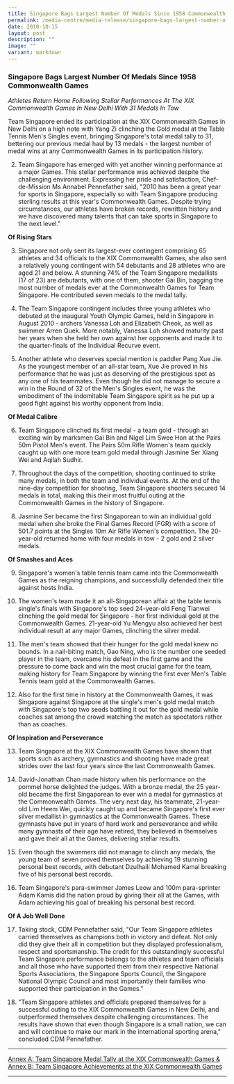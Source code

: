 ```yaml
---
title: Singapore Bags Largest Number Of Medals Since 1958 Commonwealth Games
permalink: /media-centre/media-release/singapore-bags-largest-number-of-medals-since-1958-commonwealth-games/
date: 2010-10-15
layout: post
description: ""
image: ""
variant: markdown
---
```

### **Singapore Bags Largest Number Of Medals Since 1958 Commonwealth Games**

_Athletes Return Home Following Stellar Performances At The XIX Commonwealth Games In New Delhi With 31 Medals In Tow_

Team Singapore ended its participation at the XIX Commonwealth Games in New Delhi on a high note with Yang Zi clinching the Gold medal at the Table Tennis Men's Singles event, bringing Singapore's total medal tally to 31, bettering our previous medal haul by 13 medals - the largest number of medal wins at any Commonwealth Games in its participation history.

2. Team Singapore has emerged with yet another winning performance at a major Games. This stellar performance was achieved despite the challenging environment. Expressing her pride and satisfaction, Chef-de-Mission Ms Annabel Pennefather said, "2010 has been a great year for sports in Singapore, especially so with Team Singapore producing sterling results at this year's Commonwealth Games. Despite trying circumstances, our athletes have broken records, rewritten history and we have discovered many talents that can take sports in Singapore to the next level."

**Of Rising Stars**

3. Singapore not only sent its largest-ever contingent comprising 65 athletes and 34 officials to the XIX Commonwealth Games, she also sent a relatively young contingent with 54 debutants and 28 athletes who are aged 21 and below. A stunning 74% of the Team Singapore medallists (17 of 23) are debutants, with one of them, shooter Gai Bin, bagging the most number of medals ever at the Commonwealth Games for Team Singapore. He contributed seven medals to the medal tally.

4. The Team Singapore contingent includes three young athletes who debuted at the inaugural Youth Olympic Games, held in Singapore in August 2010 - archers Vanessa Loh and Elizabeth Cheok, as well as swimmer Arren Quek. More notably, Vanessa Loh showed maturity past her years when she held her own against her opponents and made it to the quarter-finals of the Individual Recurve event.

5. Another athlete who deserves special mention is paddler Pang Xue Jie. As the youngest member of an all-star team, Xue Jie proved in his performance that he was just as deserving of the prestigious spot as any one of his teammates. Even though he did not manage to secure a win in the Round of 32 of the Men's Singles event, he was the embodiment of the indomitable Team Singapore spirit as he put up a good fight against his worthy opponent from India.

**Of Medal Calibre**

6. Team Singapore clinched its first medal - a team gold - through an exciting win by marksmen Gai Bin and Nigel Lim Swee Hon at the Pairs 50m Pistol Men's event. The Pairs 50m Rifle Women's team quickly caught up with one more team gold medal through Jasmine Ser Xiang Wei and Aqilah Sudhir.

7. Throughout the days of the competition, shooting continued to strike many medals, in both the team and individual events. At the end of the nine-day competition for shooting, Team Singapore shooters secured 14 medals in total, making this their most fruitful outing at the Commonwealth Games in the history of Singapore.

8. Jasmine Ser became the first Singaporean to win an individual gold medal when she broke the Final Games Record (FGR) with a score of 501.7 points at the Singles 10m Air Rifle Women's competition. The 20-year-old returned home with four medals in tow - 2 gold and 2 silver medals.

**Of Smashes and Aces**

9. Singapore's women's table tennis team came into the Commonwealth Games as the reigning champions, and successfully defended their title against hosts India.

10. The women's team made it an all-Singaporean affair at the table tennis single's finals with Singapore's top seed 24-year-old Feng Tianwei clinching the gold medal for Singapore - her first individual gold at the Commonwealth Games. 21-year-old Yu Mengyu also achieved her best individual result at any major Games, clinching the silver medal.

11. The men's team showed that their hunger for the gold medal knew no bounds. In a nail-biting match, Gao Ning, who is the number one seeded player in the team, overcame his defeat in the first game and the pressure to come back and win the most crucial game for the team, making history for Team Singapore by winning the first ever Men's Table Tennis team gold at the Commonwealth Games.

12. Also for the first time in history at the Commonwealth Games, it was Singapore against Singapore at the single's men's gold medal match with Singapore's top two seeds battling it out for the gold medal while coaches sat among the crowd watching the match as spectators rather than as coaches.

**Of Inspiration and Perseverance**

13. Team Singapore at the XIX Commonwealth Games have shown that sports such as archery, gymnastics and shooting have made great strides over the last four years since the last Commonwealth Games.

14. David-Jonathan Chan made history when his performance on the pommel horse delighted the judges. With a bronze medal, the 25 year-old became the first Singaporean to ever win a medal for gymnastics at the Commonwealth Games. The very next day, his teammate, 21-year-old Lim Heem Wei, quickly caught up and became Singapore's first ever silver medallist in gymnastics at the Commonwealth Games. These gymnasts have put in years of hard work and perseverance and while many gymnasts of their age have retired, they believed in themselves and gave their all at the Games, delivering stellar results.

15. Even though the swimmers did not manage to clinch any medals, the young team of seven proved themselves by achieving 19 stunning personal best records, with debutant Dzulhaili Mohamed Kamal breaking five of his personal best records.

16. Team Singapore's para-swimmer James Leow and 100m para-sprinter Adam Kamis did the nation proud by giving their all at the Games, with Adam achieving his goal of breaking his personal best record.

**Of A Job Well Done**

17. Taking stock, CDM Pennefather said, "Our Team Singapore athletes carried themselves as champions both in victory and defeat. Not only did they give their all in competition but they displayed professionalism, respect and sportsmanship. The credit for this outstandingly successful Team Singapore performance belongs to the athletes and team officials and all those who have supported them from their respective National Sports Associations, the Singapore Sports Council, the Singapore National Olympic Council and most importantly their families who supported their participation in the Games."

18. "Team Singapore athletes and officials prepared themselves for a successful outing to the XIX Commonwealth Games in New Delhi, and outperformed themselves despite challenging circumstances. The results have shown that even though Singapore is a small nation, we can and will continue to make our mark in the international sporting arena," concluded CDM Pennefather.

---

[Annex A: Team Singapore Medal Tally at the XIX Commonwealth Games &amp; Annex B: Team Singapore Achievements at the XIX Commonwealth Games](/files/Media%20Centre/Media%20Release/2010/October/Annex%20A%20&amp;%20B.pdf)

---
